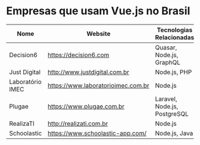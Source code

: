 # Empresas que usam Vue.js no Brasil

Nome | Website | Tecnologias Relacionadas
------------ | ------- | ------------
Decision6 | https://decision6.com | Quasar, Node.js, GraphQL
Just Digital | http://www.justdigital.com.br | Node.js, PHP
Laboratório IMEC | https://www.laboratorioimec.com.br | Node.js
Plugae | https://www.plugae.com.br | Laravel, Node.js, PostgreSQL
RealizaTI | http://realizati.com.br | Node.js
Schoolastic | https://www.schoolastic-app.com/ | Node.js, Java
